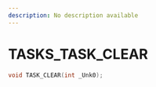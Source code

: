 ```yaml
---
description: No description available 
---
```


# TASKS\_TASK_CLEAR

```cpp
void TASK_CLEAR(int _Unk0);
```